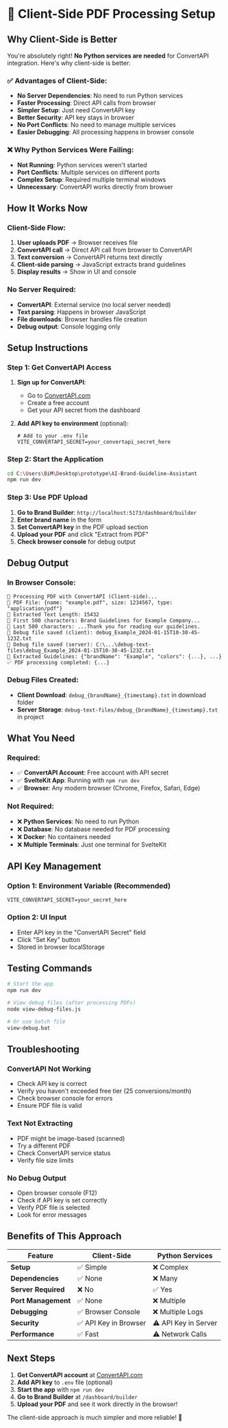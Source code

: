 # 🚀 Client-Side PDF Processing Setup

## **Why Client-Side is Better**

You're absolutely right! **No Python services are needed** for ConvertAPI integration. Here's why client-side is better:

### **✅ Advantages of Client-Side:**
- **No Server Dependencies**: No need to run Python services
- **Faster Processing**: Direct API calls from browser
- **Simpler Setup**: Just need ConvertAPI key
- **Better Security**: API key stays in browser
- **No Port Conflicts**: No need to manage multiple services
- **Easier Debugging**: All processing happens in browser console

### **❌ Why Python Services Were Failing:**
- **Not Running**: Python services weren't started
- **Port Conflicts**: Multiple services on different ports
- **Complex Setup**: Required multiple terminal windows
- **Unnecessary**: ConvertAPI works directly from browser

## **How It Works Now**

### **Client-Side Flow:**
1. **User uploads PDF** → Browser receives file
2. **ConvertAPI call** → Direct API call from browser to ConvertAPI
3. **Text conversion** → ConvertAPI returns text directly
4. **Client-side parsing** → JavaScript extracts brand guidelines
5. **Display results** → Show in UI and console

### **No Server Required:**
- **ConvertAPI**: External service (no local server needed)
- **Text parsing**: Happens in browser JavaScript
- **File downloads**: Browser handles file creation
- **Debug output**: Console logging only

## **Setup Instructions**

### **Step 1: Get ConvertAPI Access**

1. **Sign up for ConvertAPI**:
   - Go to [ConvertAPI.com](https://www.convertapi.com/)
   - Create a free account
   - Get your API secret from the dashboard

2. **Add API key to environment** (optional):
   ```env
   # Add to your .env file
   VITE_CONVERTAPI_SECRET=your_convertapi_secret_here
   ```

### **Step 2: Start the Application**

```bash
cd C:\Users\BiM\Desktop\prototype\AI-Brand-Guideline-Assistant
npm run dev
```

### **Step 3: Use PDF Upload**

1. **Go to Brand Builder**: `http://localhost:5173/dashboard/builder`
2. **Enter brand name** in the form
3. **Set ConvertAPI key** in the PDF upload section
4. **Upload your PDF** and click "Extract from PDF"
5. **Check browser console** for debug output

## **Debug Output**

### **In Browser Console:**
```
🔄 Processing PDF with ConvertAPI (Client-side)...
📄 PDF File: {name: "example.pdf", size: 1234567, type: "application/pdf"}
📝 Extracted Text Length: 15432
📝 First 500 characters: Brand Guidelines for Example Company...
📝 Last 500 characters: ...Thank you for reading our guidelines.
💾 Debug file saved (client): debug_Example_2024-01-15T10-30-45-123Z.txt
💾 Debug file saved (server): C:\...\debug-text-files\debug_Example_2024-01-15T10-30-45-123Z.txt
🎨 Extracted Guidelines: {"brandName": "Example", "colors": {...}, ...}
✅ PDF processing completed: {...}
```

### **Debug Files Created:**
- **Client Download**: `debug_{brandName}_{timestamp}.txt` in download folder
- **Server Storage**: `debug-text-files/debug_{brandName}_{timestamp}.txt` in project

## **What You Need**

### **Required:**
- ✅ **ConvertAPI Account**: Free account with API secret
- ✅ **SvelteKit App**: Running with `npm run dev`
- ✅ **Browser**: Any modern browser (Chrome, Firefox, Safari, Edge)

### **Not Required:**
- ❌ **Python Services**: No need to run Python
- ❌ **Database**: No database needed for PDF processing
- ❌ **Docker**: No containers needed
- ❌ **Multiple Terminals**: Just one terminal for SvelteKit

## **API Key Management**

### **Option 1: Environment Variable (Recommended)**
```env
VITE_CONVERTAPI_SECRET=your_secret_here
```

### **Option 2: UI Input**
- Enter API key in the "ConvertAPI Secret" field
- Click "Set Key" button
- Stored in browser localStorage

## **Testing Commands**

```bash
# Start the app
npm run dev

# View debug files (after processing PDFs)
node view-debug-files.js

# Or use batch file
view-debug.bat
```

## **Troubleshooting**

### **ConvertAPI Not Working**
- Check API key is correct
- Verify you haven't exceeded free tier (25 conversions/month)
- Check browser console for errors
- Ensure PDF file is valid

### **Text Not Extracting**
- PDF might be image-based (scanned)
- Try a different PDF
- Check ConvertAPI service status
- Verify file size limits

### **No Debug Output**
- Open browser console (F12)
- Check if API key is set correctly
- Verify PDF file is selected
- Look for error messages

## **Benefits of This Approach**

| Feature | Client-Side | Python Services |
|---------|-------------|-----------------|
| **Setup** | ✅ Simple | ❌ Complex |
| **Dependencies** | ✅ None | ❌ Many |
| **Server Required** | ❌ No | ✅ Yes |
| **Port Management** | ✅ None | ❌ Multiple |
| **Debugging** | ✅ Browser Console | ❌ Multiple Logs |
| **Security** | ✅ API Key in Browser | ⚠️ API Key in Server |
| **Performance** | ✅ Fast | ⚠️ Network Calls |

## **Next Steps**

1. **Get ConvertAPI account** at [ConvertAPI.com](https://www.convertapi.com/)
2. **Add API key** to `.env` file (optional)
3. **Start the app** with `npm run dev`
4. **Go to Brand Builder** at `/dashboard/builder`
5. **Upload your PDF** and see it work directly in the browser!

The client-side approach is much simpler and more reliable! 🚀
